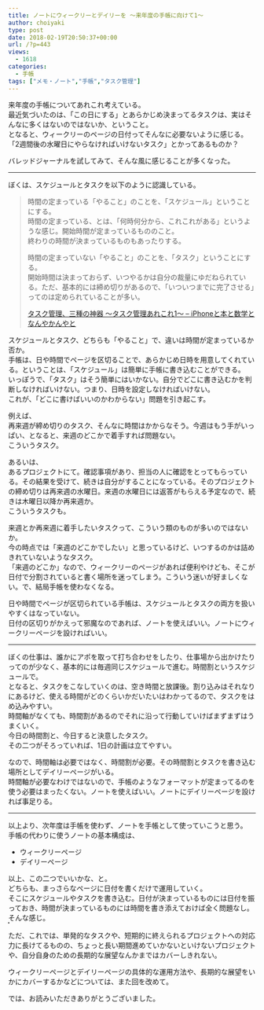 ```yaml
---
title: ノートにウィークリーとデイリーを 〜来年度の手帳に向けて1〜
author: choiyaki
type: post
date: 2018-02-19T20:50:37+00:00
url: /?p=443
views:
  - 1618
categories:
  - 手帳
tags: ["メモ・ノート","手帳","タスク管理"]
---
```

来年度の手帳についてあれこれ考えている。  
最近気づいたのは、「この日にする」とあらかじめ決まってるタスクは、実はそんなに多くはないのではないか、ということ。  
となると、ウィークリーのページの日付ってそんなに必要ないように感じる。  
「2週間後の水曜日にやらなければいけないタスク」とかってあるものか？

バレッドジャーナルを試してみて、そんな風に感じることが多くなった。

* * *

ぼくは、スケジュールとタスクを以下のように認識している。

> 時間の定まっている「やること」のことを、「スケジュール」ということにする。  
> 時間の定まっている、とは、「何時何分から、これこれがある」というような感じ。開始時間が定まっているもののこと。  
> 終わりの時間が決まっているものもあったりする。
> 
> 時間の定まっていない「やること」のことを、「タスク」ということにする。  
> 開始時間は決まっておらず、いつやるかは自分の裁量にゆだねられている。ただ、基本的には締め切りがあるので、「いついつまでに完了させる」ってのは定められていることが多い。
> 
> [タスク管理、三種の神器 〜タスク管理あれこれ1〜 – iPhoneと本と数学となんやかんやと][1] 

スケジュールとタスク、どちらも「やること」で、違いは時間が定まっているか否か。  
手帳は、日や時間でページを区切ることで、あらかじめ日時を用意してくれている。ということは、「スケジュール」は簡単に手帳に書き込むことができる。  
いっぽうで、「タスク」はそう簡単にはいかない。自分でどこに書き込むかを判断しなければいけない。つまり、日時を設定しなければいけない。  
これが、「どこに書けばいいのかわからない」問題を引き起こす。

例えば、  
再来週が締め切りのタスク、そんなに時間はかからなそう。今週はもう手がいっぱい、となると、来週のどこかで着手すれば問題ない。  
こういうタスク。

あるいは、  
あるプロジェクトにて。確認事項があり、担当の人に確認をとってもらっている。その結果を受けて、続きは自分がすることになっている。そのプロジェクトの締め切りは再来週の水曜日。来週の水曜日には返答がもらえる予定なので、続きは木曜日以降か再来週か。  
こういうタスクも。

来週とか再来週に着手したいタスクって、こういう類のものが多いのではないか。  
今の時点では「来週のどこかでしたい」と思っているけど、いつするのかは詰めきれていないようなタスク。  
「来週のどこか」なので、ウィークリーのページがあれば便利やけども、そこが日付で分割されていると書く場所を迷ってしまう。こういう迷いが好ましくない。で、結局手帳を使わなくなる。

日や時間でページが区切られている手帳は、スケジュールとタスクの両方を扱いやすくはなっていない。  
日付の区切りがかえって邪魔なのであれば、ノートを使えばいい。ノートにウィークリーページを設ければいい。

* * *

ぼくの仕事は、誰かにアポを取って打ち合わせをしたり、仕事場から出かけたりってのが少なく、基本的には毎週同じスケジュールで進む。時間割というスケジュールで。  
となると、タスクをこなしていくのは、空き時間と放課後。割り込みはそれなりにあるけど、使える時間がどのくらいかだいたいはわかってるので、タスクをはめ込みやすい。  
時間軸がなくても、時間割があるのでそれに沿って行動していけばまずまずはうまくいく。  
今日の時間割と、今日すると決意したタスク。  
その二つがそろっていれば、1日の計画は立てやすい。

なので、時間軸は必要ではなく、時間割が必要。その時間割とタスクを書き込む場所としてデイリーページがいる。  
時間軸が必要なわけではないので、手帳のようなフォーマットが定まってるのを使う必要はまったくない。ノートを使えばいい。ノートにデイリーページを設ければ事足りる。

* * *

以上より、次年度は手帳を使わず、ノートを手帳として使っていこうと思う。  
手帳の代わりに使うノートの基本構成は、

  * ウィークリーページ
  * デイリーページ

以上、この二つでいいかな、と。  
どちらも、まっさらなページに日付を書くだけで運用していく。  
そこにスケジュールやタスクを書き込む。日付が決まっているものには日付を振っておき、時間が決まっているものには時間を書き添えておけば全く問題なし。そんな感じ。  
<a href="https://www.flickr.com/photos/57988299@N08/40320892252" target="_blank" rel="nofollow"><img src="https://i2.wp.com/farm5.static.flickr.com/4676/40320892252_4553300016.jpg?w=660" alt="" title="IMG_1053 by choiyaki, on Flickr" style="border: 1px solid black;" data-recalc-dims="1" /></a>

ただ、これでは、単発的なタスクや、短期的に終えられるプロジェクトへの対応力に長けてるものの、ちょっと長い期間進めていかないといけないプロジェクトや、自分自身のための長期的な展望なんかまではカバーしきれない。

ウィークリーページとデイリーページの具体的な運用方法や、長期的な展望をいかにカバーするかなどについては、また回を改めて。

では、お読みいただきありがとうございました。

 [1]: https://choiyaki.com/?p=347